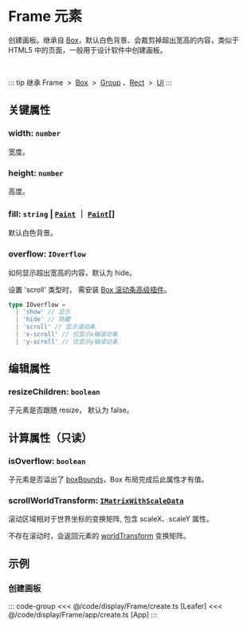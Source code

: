 <script setup>
import Case from '/component/Case.vue'
</script>

# Frame 元素

创建画板。继承自 [Box](/reference/display/Box.md)，默认白色背景、会裁剪掉超出宽高的内容，类似于 HTML5 中的页面，一般用于设计软件中创建画板。

<case name="Frame" editor=false></case>

<br/>

::: tip 继承
Frame &nbsp;>&nbsp; [Box](./Box.md) &nbsp;>&nbsp; [Group](./Group.md) 、[Rect](./Rect.md) &nbsp;>&nbsp; [UI](./UI.md)
:::

## 关键属性

### width: `number`

宽度。

### height: `number`

高度。

### fill: `string` | [`Paint`](../interface/ui/Paint) ｜ [`Paint`](../interface/ui/Paint.md)[]

默认白色背景。

### overflow: `IOverflow`

如何显示超出宽高的内容，默认为 hide。

设置 'scroll' 类型时， 需安装 [Box 滚动条高级插件](https://www.pxgrow.com/plugin/view/?id=10003)。

```ts
type IOverflow =
  | 'show' // 显示
  | 'hide' // 隐藏
  | 'scroll' // 显示滚动条
  | 'x-scroll' // 仅显示x轴滚动条
  | 'y-scroll' // 仅显示y轴滚动条
```

## 编辑属性

### resizeChildren: `boolean`

子元素是否跟随 resize， 默认为 false。

## 计算属性（只读）

### isOverflow: `boolean`

子元素是否溢出了 [boxBounds](/reference/UI/bounds.md#boxbounds-iboundsdata)，Box 布局完成后此属性才有值。

### scrollWorldTransform: [`IMatrixWithScaleData`](/api/interfaces/IMatrixWithScaleData.md)

滚动区域相对于世界坐标的变换矩阵, 包含 scaleX、scaleY 属性。

不存在滚动时，会返回元素的 [worldTransform](/reference/UI/transform.md#worldtransform-imatrixwithscaledata) 变换矩阵。

<!-- ## 继承元素

### [Box](./Box.md) -->

<!-- ## API

### [Frame](/api/classes/Frame.md) -->

## 示例

<case name="Frame" index=0 editor=false></case>

### 创建画板

::: code-group
<<< @/code/display/Frame/create.ts [Leafer]
<<< @/code/display/Frame/app/create.ts [App]
:::
